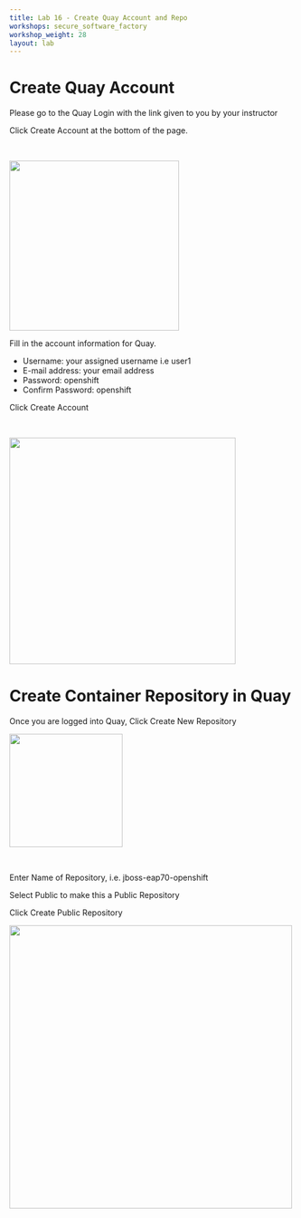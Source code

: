 ```yaml
---
title: Lab 16 - Create Quay Account and Repo
workshops: secure_software_factory
workshop_weight: 28
layout: lab
---
```

# Create Quay Account

Please go to the Quay Login with the link given to you by your instructor

Click Create Account at the bottom of the page.

<br>

<img src="../images/quay_login.png" width="300"><br/>

Fill in the account information for Quay.

- Username: your assigned username i.e user1
- E-mail address: your email address
- Password: openshift
- Confirm Password: openshift

Click Create Account

<br>

<img src="../images/quay_create_account.png" width="400"><br/>

# Create Container Repository in Quay

Once you are logged into Quay, Click Create New Repository

<img src="../images/quay_create_repo.png" width="200"><br/>

<br>

Enter Name of Repository, i.e. jboss-eap70-openshift

Select Public to make this a Public Repository

Click Create Public Repository

<img src="../images/quay_repo_config.png" width="500"><br/>

<br>
